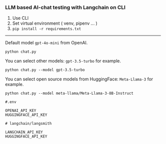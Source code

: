 ### LLM based AI-chat testing with Langchain on CLI

1. Use CLI
2. Set virtual environment ( venv, pipenv ... )
3. `pip install -r requirements.txt`
---
Default model `gpt-4o-mini` from OpenAI.
```
python chat.py
```
You can select other models: `gpt-3.5-turbo` for example.
```
python chat.py --model gpt-3.5-turbo
```
You can select open source models from HuggingFace: `Meta-Llama-3` for example.
```
python chat.py --model meta-llama/Meta-Llama-3-8B-Instruct
```
```
#.env

OPENAI_API_KEY
HUGGINGFACE_API_KEY

# langchain/langsmith

LANGCHAIN_API_KEY
HUGGINGFACE_API_KEY
```